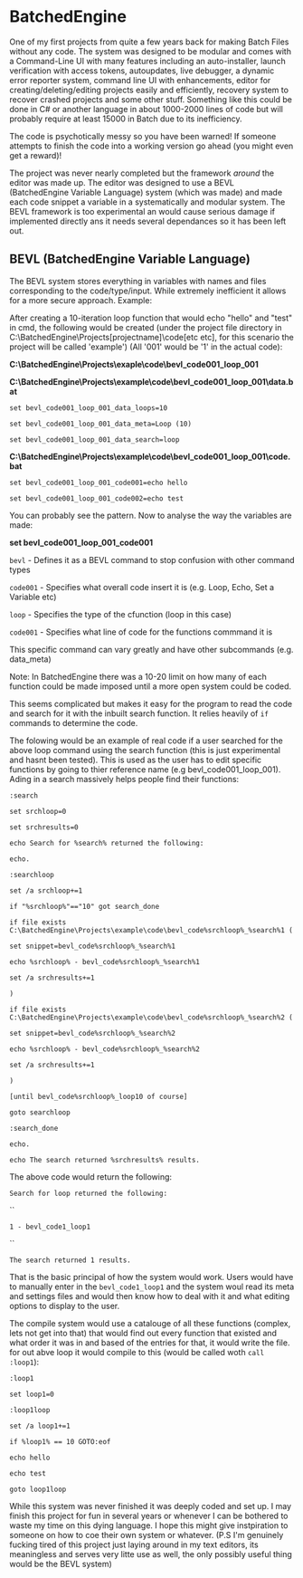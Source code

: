 # BatchedEngine
One of my first projects from quite a few years back for making Batch Files without any code. The system was designed to be modular and comes with a Command-Line UI with many features including an auto-installer, launch verification with access tokens, autoupdates, live debugger, a dynamic error reporter system, command line UI with enhancements, editor for creating/deleting/editing projects easily and efficiently, recovery system to recover crashed projects and some other stuff. Something like this could be done in C# or another language in about 1000-2000 lines of code but will probably require at least 15000 in Batch due to its inefficiency.

The code is psychotically messy so you have been warned! If someone attempts to finish the code into a working version go ahead (you might even get a reward)!

The project was never nearly completed but the framework *around* the editor was made up. The editor was designed to use a BEVL (BatchedEngine Variable Language) system (which was made) and made each code snippet a variable in a systematically and modular system. The BEVL framework is too experimental an would cause serious damage if implemented directly ans it needs several dependances so it has been left out.

## BEVL (BatchedEngine Variable Language)

The BEVL system stores everything in variables with names and files corresponding to the code/type/input. While extremely inefficient it allows for a more secure approach. Example:

After creating a 10-iteration loop function that would echo "hello" and "test" in cmd, the following would be created (under the project file directory in C:\BatchedEngine\Projects\[projectname]\code\[etc etc], for this scenario the project will be called 'example') (All '001' would be '1' in the actual code):

**C:\BatchedEngine\Projects\exaple\code\bevl_code001_loop_001**

**C:\BatchedEngine\Projects\example\code\bevl_code001_loop_001\data.bat**

`set bevl_code001_loop_001_data_loops=10`

`set bevl_code001_loop_001_data_meta=Loop (10)`

`set bevl_code001_loop_001_data_search=loop`

**C:\BatchedEngine\Projects\example\code\bevl_code001_loop_001\code.bat**

`set bevl_code001_loop_001_code001=echo hello`

`set bevl_code001_loop_001_code002=echo test`

You can probably see the pattern. Now to analyse the way the variables are made:

**set bevl_code001_loop_001_code001**

`bevl` - Defines it as a BEVL command to stop confusion with other command types

`code001` - Specifies what overall code insert it is (e.g. Loop, Echo, Set a Variable etc)

`loop` - Specifies the type of the cfunction (loop in this case)

`code001` - Specifies what line of code for the functions commmand it is

This specific command can vary greatly and have other subcommands (e.g. data_meta)

Note: In BatchedEngine there was a 10-20 limit on how many of each function could be made imposed until a more open system could be coded.

This seems complicated but makes it easy for the program to read the code and search for it with the inbuilt search function.  It relies heavily of `if` commands to determine the code.

The folowing would be an example of real code if a user searched for the above loop command using the search function (this is just experimental and hasnt been tested). This is used as the user has to edit specific functions by going to thier reference name (e.g bevl_code001_loop_001). Ading in a search massively helps people find their functions:

`:search`

`set srchloop=0`

`set srchresults=0`

`echo Search for %search% returned the following:`

`echo.`

`:searchloop`

`set /a srchloop+=1`

`if "%srchloop%"=="10" got search_done`

`if file exists C:\BatchedEngine\Projects\example\code\bevl_code%srchloop%_%search%1 (`

`set snippet=bevl_code%srchloop%_%search%1`

`echo %srchloop% - bevl_code%srchloop%_%search%1`

`set /a srchresults+=1`

`)`

`if file exists C:\BatchedEngine\Projects\example\code\bevl_code%srchloop%_%search%2 (`

`set snippet=bevl_code%srchloop%_%search%2`

`echo %srchloop% - bevl_code%srchloop%_%search%2`

`set /a srchresults+=1`

`)`

`[until bevl_code%srchloop%_loop10 of course]`

`goto searchloop`

`:search_done`

`echo.`

`echo The search returned %srchresults% results.`


The above code would return the following:

`Search for loop returned the following:`

``

`1 - bevl_code1_loop1`

``

`The search returned 1 results.`

That is the basic principal of how the system would work. Users would have to manually enter in the `bevl_code1_loop1` and the system woul read its meta and settings files and would then know how to deal with it and what editing options to display to the user.

The compile system would use a catalouge of all these functions (complex, lets not get into that) that would find out every function that existed and what order it was in and based of the entries for that, it would write the file. for out abve loop it would compile to this (would be called woth `call :loop1`):

`:loop1`

`set loop1=0`

`:loop1loop`

`set /a loop1+=1`

`if %loop1% == 10 GOTO:eof`

`echo hello`

`echo test`

`goto loop1loop`


While this system was never finished it was deeply coded and set up. I may finish this project for fun in several years or whenever I can be bothered to waste my time on this dying language. I hope this might give instpiration to someone on how to coe their own system or whatever. (P.S I'm genuinely fucking tired of this project just laying around in my text editors, its meaningless and serves very litte use as well, the only possibly useful thing would be the BEVL system)
